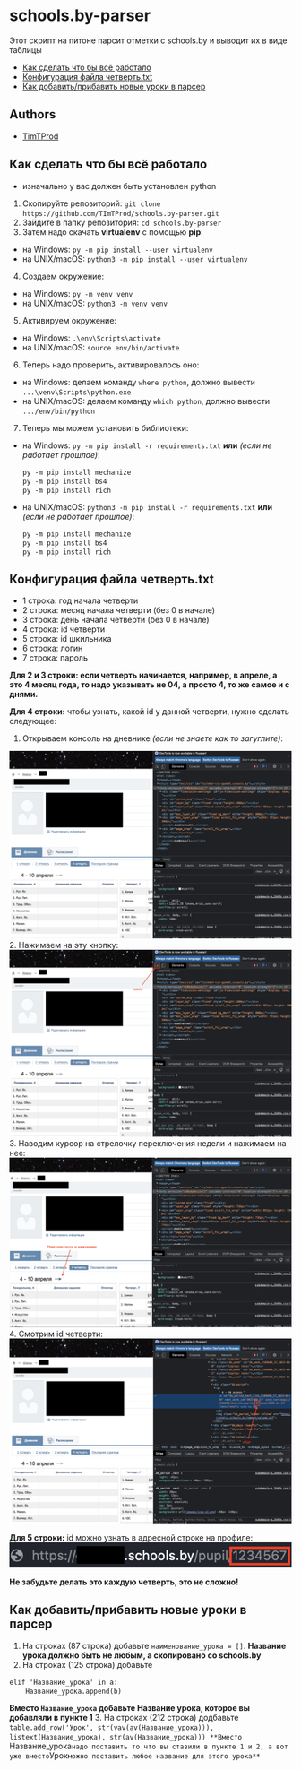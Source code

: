 # schools.by-parser
Этот скрипт на питоне парсит отметки с schools.by и выводит их в виде таблицы

- [Как сделать что бы всё работало](#как-сделать-что-бы-всё-работало)
- [Конфигурация файла четверть.txt](#конфигурация-файла-четвертьtxt)
- [Как добавить/прибавить новые уроки в парсер](#как-добавитьприбавить-новые-уроки-в-парсер)

## Authors

- [TimTProd](https://github.com/TImTProd)


## Как сделать что бы всё работало
- изначально у вас должен быть установлен python
1. Cкопируйте репозиторий: `git clone https://github.com/TImTProd/schools.by-parser.git`
2. Зайдите в папку репозитория: `cd schools.by-parser`
3. Затем надо скачать **virtualenv** с помощью **pip**: 
- на Windows: `py -m pip install --user virtualenv`
- на UNIX/macOS: `python3 -m pip install --user virtualenv`
4. Создаем окружение:
- на Windows: `py -m venv venv`
- на UNIX/macOS: `python3 -m venv venv`
5. Активируем окружение:
- на Windows: `.\env\Scripts\activate`
- на UNIX/macOS: `source env/bin/activate`
6. Теперь надо проверить, активировалось оно:
- на Windows: делаем команду `where python`, должно вывести `...\venv\Scripts\python.exe`
- на UNIX/macOS: делаем команду `which python`, должно вывести `.../env/bin/python`
7. Теперь мы можем установить библиотеки:
- на Windows: `py -m pip install -r requirements.txt` **или** *(если не работает прошлое)*:
    ```
    py -m pip install mechanize
    py -m pip install bs4
    py -m pip install rich
    ```
- на UNIX/macOS: `python3 -m pip install -r requirements.txt` **или** *(если не работает прошлое)*:
    ```
    py -m pip install mechanize
    py -m pip install bs4
    py -m pip install rich
    ```
<!-- end of the list -->
## Конфигурация файла четверть.txt
- 1 строка: год начала четверти
- 2 строка: месяц начала четверти (без 0 в начале)
- 3 строка: день начала четверти (без 0 в начале)
- 4 строка: id четверти
- 5 строка: id шкильника
- 6 строка: логин
- 7 строка: пароль
<!-- end of the list -->
**Для 2 и 3 строки: если четверть начинается, например, в апреле, а это 4 месяц года, то надо указывать не 04, а просто 4, то же самое и с днями.**
<!-- end of the list -->
**Для 4 строки:**
чтобы узнать, какой id у данной четверти, нужно сделать следующее:
1. Открываем консоль на дневнике *(если не знаете как то загуглите)*:
<img src="https://github.com/TImTProd/schools.by-parser/blob/main/images/%D0%A1%D0%BD%D0%B8%D0%BC%D0%BE%D0%BA%20%D1%8D%D0%BA%D1%80%D0%B0%D0%BD%D0%B0%202022-06-16%20%D0%B2%2015.12.43.png">
2. Нажимаем на эту кнопку:
<img src="https://github.com/TImTProd/schools.by-parser/blob/main/images/%D0%A1%D0%BD%D0%B8%D0%BC%D0%BE%D0%BA%20%D1%8D%D0%BA%D1%80%D0%B0%D0%BD%D0%B0%202022-06-16%20%D0%B2%2015.12.431.png">
3. Наводим курсор на стрелочку переключения недели и нажимаем на нее:
<img src="https://github.com/TImTProd/schools.by-parser/blob/main/images/%D0%A1%D0%BD%D0%B8%D0%BC%D0%BE%D0%BA%20%D1%8D%D0%BA%D1%80%D0%B0%D0%BD%D0%B0%202022-06-16%20%D0%B2%2015.22.28.png">
4. Смотрим id четверти:
<img src="https://github.com/TImTProd/schools.by-parser/blob/main/images/%D0%A1%D0%BD%D0%B8%D0%BC%D0%BE%D0%BA%20%D1%8D%D0%BA%D1%80%D0%B0%D0%BD%D0%B0%202022-06-16%20%D0%B2%2015.27.32.png">
<!-- end of the list -->

**Для 5 строки:** id можно узнать в адресной строке на профиле:
![ссылка](https://github.com/TImTProd/schools.by-parser/blob/main/images/%D0%A1%D0%BD%D0%B8%D0%BC%D0%BE%D0%BA%20%D1%8D%D0%BA%D1%80%D0%B0%D0%BD%D0%B0%202022-06-16%20%D0%B2%2015.51.56.png)
<!-- end of the list -->
**Не забудьте делать это каждую четверть, это не сложно!**

## Как добавить/прибавить новые уроки в парсер
1. На строках (87 строка) добавьте `наименование_урока = []`. **Название урока должно быть не любым, а скопировано со schools.by**
2. На строках (125 строка) добавьте
 ```
 elif 'Название_урока' in a:
     Название_урока.append(b)
 ```
  **Вместо `Название_урока` добавьте Название урока, которое вы добавляли в пункте 1**
 3. На строках (212 строка) додбавьте `table.add_row('Урок', str(vav(av(Название_урока))), listext(Название_урока), str(av(Название_урока)))
 **Вместо `Название_урока` надо поставить то что вы ставили в пункте 1 и 2, а вот уже вместо `Урок` можно поставить любое название для этого урока**
`
